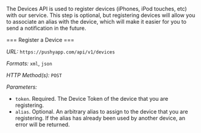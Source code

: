 ---
---
The Devices API is used to register devices (iPhones, iPod touches, etc) with our service. This step is optional, but registering devices will allow you to associate an alias with the device, which will make it easier for you to send a notification in the future.

=== Register a Device ===

*URL:*
`https://pushyapp.com/api/v1/devices`

*Formats:*
`xml`, `json`

*HTTP Method(s):*
`POST`

*Parameters:*
* `token`. Required. The Device Token of the device that you are registering.
* `alias`. Optional. An arbitrary alias to assign to the device that you are registering. If the alias has already been used by another device, an error will be returned.

